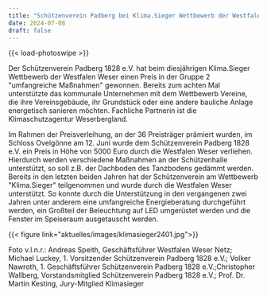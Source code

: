 ```yaml
---
title: "Schützenverein Padberg bei Klima.Sieger Wettbewerb der Westfalen Weser"
date: 2024-07-08
draft: false
---
```

{{< load-photoswipe >}}

Der Schützenverein Padberg 1828 e.V. hat beim diesjährigen Klima.Sieger Wettbewerb der Westfalen Weser einen Preis in der Gruppe 2 "umfangreiche Maßnahmen" gewonnen. Bereits zum achten Mal unterstützte das kommunale Unternehmen mit dem Wettbewerb Vereine, die ihre Vereinsgebäude, ihr Grundstück oder eine andere bauliche Anlage energetisch sanieren möchten. Fachliche Partnerin ist die Klimaschutzagentur Weserbergland.

Im Rahmen der Preisverleihung, an der 36 Preisträger prämiert wurden, im Schloss Ovelgönne am 12. Juni wurde dem Schützenverein Padberg 1828 e.V. ein Preis in Höhe von 5000 Euro durch die Westfalen Weser verliehen. Hierdurch werden verschiedene Maßnahmen an der Schützenhalle unterstützt, so soll z.B. der Dachboden des Tanzbodens gedämmt werden. Bereits in den letzten beiden Jahren hat der Schützenverein am Wettbewerb "Klima.Sieger" teilgenommen und wurde durch die Westfalen Weser unterstützt. So konnte durch die Unterstützung in den vergangenen zwei Jahren unter anderem eine umfangreiche Energieberatung durchgeführt werden, ein Großteil der Beleuchtung auf LED umgerüstet werden und die Fenster im Speiseraum ausgetauscht werden.

 

 {{< figure link="aktuelles/images/klimasieger2401.jpg">}}

Foto v.l.n.r.: Andreas Speith, Geschäftsführer Westfalen Weser Netz; Michael Luckey, 1. Vorsitzender Schützenverein Padberg 1828 e.V.; Volker Nawroth, 1. Geschäftsführer Schützenverein Padberg 1828 e.V.;Christopher Wallberg, Vorstandsmitglied Schützenverein Padberg 1828 e.V.; Prof. Dr. Martin Kesting, Jury-Mitglied Klimasieger
